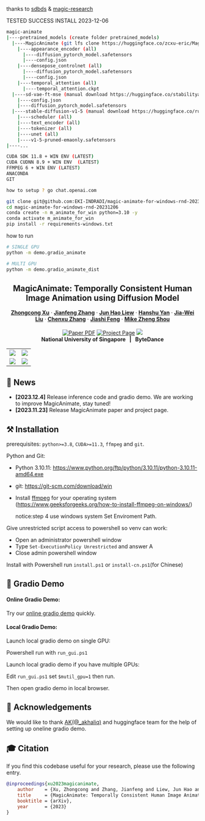 
thanks to [sdbds](https://github.com/sdbds) & [magic-research](https://github.com/magic-research)

TESTED SUCCESS INSTALL 2023-12-06

```sh
magic-animate
|----pretrained_models (create folder pretrained_models)
  |----MagicAnimate (git lfs clone https://huggingface.co/zcxu-eric/MagicAnimate)
    |----appearance_encoder (all)
      |----diffusion_pytorch_model.safetensors
      |----config.json
    |----densepose_controlnet (all)
      |----diffusion_pytorch_model.safetensors
      |----config.json
    |----temporal_attention (all)
      |----temporal_attention.ckpt
  |----sd-vae-ft-mse (manual download https://huggingface.co/stabilityai/sd-vae-ft-mse)
    |----config.json
    |----diffusion_pytorch_model.safetensors
  |----stable-diffusion-v1-5 (manual download https://huggingface.co/runwayml/stable-diffusion-v1-5, dont donload all 100GB+)
    |----scheduler (all)
    |----text_encoder (all)
    |----tokenizer (all)
    |----unet (all)
    |----v1-5-pruned-emaonly.safetensors
|----...

```

```sh
CUDA SDK 11.8 + WIN ENV (LATEST)
CUDA CUDNN 8.9 + WIN ENV  (LATEST)
FFMPEG 6 + WIN ENV (LATEST)
ANACONDA
GIT

how to setup ? go chat.openai.com
```

```sh
git clone git@github.com:EKI-INDRADI/magic-animate-for-windows-rnd-20231206.git
cd magic-animate-for-windows-rnd-20231206
conda create -n m_animate_for_win python=3.10 -y
conda activate m_animate_for_win
pip install -r requirements-windows.txt

```

how to run
```sh
# SINGLE GPU
python -m demo.gradio_animate

# MULTI GPU
python -m demo.gradio_animate_dist

```




<!-- # magic-edit.github.io -->

<p align="center">

  <h2 align="center">MagicAnimate: Temporally Consistent Human Image Animation using Diffusion Model</h2>
  <p align="center">
    <a href="https://scholar.google.com/citations?user=-4iADzMAAAAJ&hl=en"><strong>Zhongcong Xu</strong></a>
    ·
    <a href="http://jeff95.me/"><strong>Jianfeng Zhang</strong></a>
    ·
    <a href="https://scholar.google.com.sg/citations?user=8gm-CYYAAAAJ&hl=en"><strong>Jun Hao Liew</strong></a>
    ·
    <a href="https://hanshuyan.github.io/"><strong>Hanshu Yan</strong></a>
    ·
    <a href="https://scholar.google.com/citations?user=stQQf7wAAAAJ&hl=en"><strong>Jia-Wei Liu</strong></a>
    ·
    <a href="https://zhangchenxu528.github.io/"><strong>Chenxu Zhang</strong></a>
    ·
    <a href="https://sites.google.com/site/jshfeng/home"><strong>Jiashi Feng</strong></a>
    ·
    <a href="https://sites.google.com/view/showlab"><strong>Mike Zheng Shou</strong></a>
    <br>
    <br>
        <a href="https://arxiv.org/abs/2311.16498"><img src='https://img.shields.io/badge/arXiv-MagicAnimate-red' alt='Paper PDF'></a>
        <a href='https://showlab.github.io/magicanimate'><img src='https://img.shields.io/badge/Project_Page-MagicAnimate-green' alt='Project Page'></a>
        <a href='https://huggingface.co/spaces/zcxu-eric/magicanimate'><img src='https://img.shields.io/badge/%F0%9F%A4%97%20Hugging%20Face-Spaces-blue'></a>
    <br>
    <b>National University of Singapore &nbsp; | &nbsp;  ByteDance</b>
  </p>
  
  <table align="center">
    <tr>
    <td>
      <img src="assets/teaser/t1.gif">
    </td>
    <td>
      <img src="assets/teaser/t4.gif">
    </td>
    </tr>
    <tr>
    <td>
      <img src="assets/teaser/t3.gif">
    </td>
    <td>
      <img src="assets/teaser/t2.gif">
    </td>
    </tr>
  </table>

## 📢 News
* **[2023.12.4]** Release inference code and gradio demo. We are working to improve MagicAnimate, stay tuned!
* **[2023.11.23]** Release MagicAnimate paper and project page.


## ⚒️ Installation
prerequisites: `python>=3.8`, `CUDA>=11.3`, `ffmpeg` and `git`.

Python and Git:

- Python 3.10.11: https://www.python.org/ftp/python/3.10.11/python-3.10.11-amd64.exe
- git: https://git-scm.com/download/win

- Install [ffmpeg](https://ffmpeg.org/) for your operating system
  (https://www.geeksforgeeks.org/how-to-install-ffmpeg-on-windows/)
  
  notice:step 4 use windows system Set Enviroment Path.

Give unrestricted script access to powershell so venv can work:

- Open an administrator powershell window
- Type `Set-ExecutionPolicy Unrestricted` and answer A
- Close admin powershell window

Install with Powershell run `install.ps1` or `install-cn.ps1`(for Chinese)

## 🎨 Gradio Demo 

#### Online Gradio Demo:
Try our [online gradio demo](https://huggingface.co/spaces/zcxu-eric/magicanimate) quickly.

#### Local Gradio Demo:
Launch local gradio demo on single GPU:

Powershell run with `run_gui.ps1`

Launch local gradio demo if you have multiple GPUs:

Edit `run_gui.ps1` set `$mutil_gpu=1` then run.

Then open gradio demo in local browser.

## 🙏 Acknowledgements
We would like to thank [AK(@_akhaliq)](https://twitter.com/_akhaliq?lang=en) and huggingface team for the help of setting up oneline gradio demo.

## 🎓 Citation
If you find this codebase useful for your research, please use the following entry.
```BibTeX
@inproceedings{xu2023magicanimate,
    author    = {Xu, Zhongcong and Zhang, Jianfeng and Liew, Jun Hao and Yan, Hanshu and Liu, Jia-Wei and Zhang, Chenxu and Feng, Jiashi and Shou, Mike Zheng},
    title     = {MagicAnimate: Temporally Consistent Human Image Animation using Diffusion Model},
    booktitle = {arXiv},
    year      = {2023}
}
```

